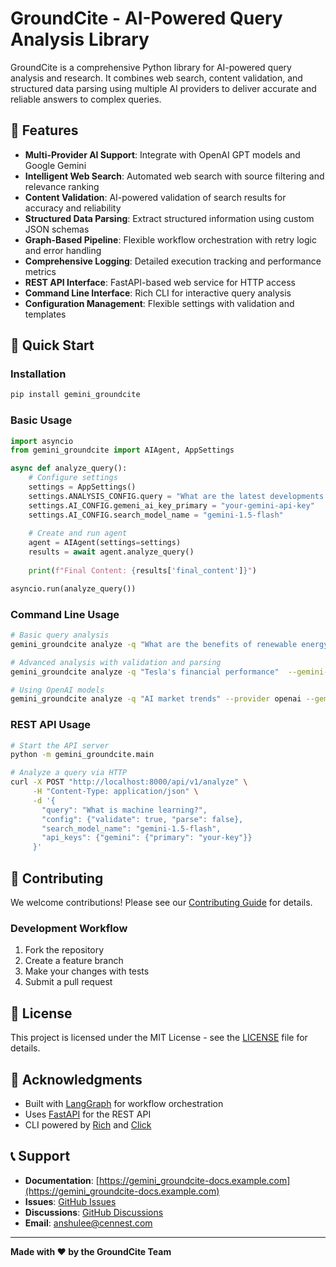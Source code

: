 # GroundCite - AI-Powered Query Analysis Library

GroundCite is a comprehensive Python library for AI-powered query analysis and research. It combines web search, content validation, and structured data parsing using multiple AI providers to deliver accurate and reliable answers to complex queries.

## 🌟 Features

- **Multi-Provider AI Support**: Integrate with OpenAI GPT models and Google Gemini
- **Intelligent Web Search**: Automated web search with source filtering and relevance ranking
- **Content Validation**: AI-powered validation of search results for accuracy and reliability
- **Structured Data Parsing**: Extract structured information using custom JSON schemas
- **Graph-Based Pipeline**: Flexible workflow orchestration with retry logic and error handling
- **Comprehensive Logging**: Detailed execution tracking and performance metrics
- **REST API Interface**: FastAPI-based web service for HTTP access
- **Command Line Interface**: Rich CLI for interactive query analysis
- **Configuration Management**: Flexible settings with validation and templates

## 🚀 Quick Start

### Installation

```bash
pip install gemini_groundcite
```

### Basic Usage

```python
import asyncio
from gemini_groundcite import AIAgent, AppSettings

async def analyze_query():
    # Configure settings
    settings = AppSettings()
    settings.ANALYSIS_CONFIG.query = "What are the latest developments in AI?"
    settings.AI_CONFIG.gemeni_ai_key_primary = "your-gemini-api-key"
    settings.AI_CONFIG.search_model_name = "gemini-1.5-flash"
    
    # Create and run agent
    agent = AIAgent(settings=settings)
    results = await agent.analyze_query()
    
    print(f"Final Content: {results['final_content']}")

asyncio.run(analyze_query())
```

### Command Line Usage

```bash
# Basic query analysis
gemini_groundcite analyze -q "What are the benefits of renewable energy?" --gemini-key your-key

# Advanced analysis with validation and parsing
gemini_groundcite analyze -q "Tesla's financial performance"  --gemini-key your-key  --validate --parse --verbose

# Using OpenAI models
gemini_groundcite analyze -q "AI market trends" --provider openai --gemini-key your-key --openai-key your-key
```

### REST API Usage

```bash
# Start the API server
python -m gemini_groundcite.main

# Analyze a query via HTTP
curl -X POST "http://localhost:8000/api/v1/analyze" \
     -H "Content-Type: application/json" \
     -d '{
       "query": "What is machine learning?",
       "config": {"validate": true, "parse": false},
       "search_model_name": "gemini-1.5-flash",
       "api_keys": {"gemini": {"primary": "your-key"}}
     }'
```

## 🤝 Contributing

We welcome contributions! Please see our [Contributing Guide](CONTRIBUTING.md) for details.

### Development Workflow
1. Fork the repository
2. Create a feature branch
3. Make your changes with tests
4. Submit a pull request

## 📄 License

This project is licensed under the MIT License - see the [LICENSE](LICENSE) file for details.

## 🙏 Acknowledgments

- Built with [LangGraph](https://github.com/langchain-ai/langgraph) for workflow orchestration
- Uses [FastAPI](https://fastapi.tiangolo.com/) for the REST API
- CLI powered by [Rich](https://github.com/Textualize/rich) and [Click](https://click.palletsprojects.com/)

## 📞 Support

- **Documentation**: [https://gemini_groundcite-docs.example.com](https://gemini_groundcite-docs.example.com)
- **Issues**: [GitHub Issues](https://github.com/your-org/gemini_groundcite/issues)
- **Discussions**: [GitHub Discussions](https://github.com/your-org/gemini_groundcite/discussions)
- **Email**: anshulee@cennest.com

---

**Made with ❤️ by the GroundCite Team**
